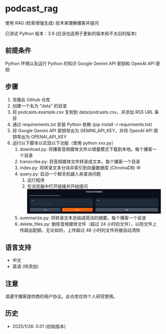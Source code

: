 # podcast_rag
使用 RAG (检索增强生成) 技术来理解播客并提问

已测试 Python 版本：3.9 (应该也适用于更新的版本和不太旧的版本)

## 前提条件
Python 环境以及运行 Python 的知识
Google Gemini API 密钥和 OpenAI API 密钥

## 步骤
1. 克隆此 Github 仓库
2. 创建一个名为 "data" 的目录
3. 将 podcasts.example.csv 复制到 data/podcasts.csv，并添加 RSS URL 条目
4. 通过 requirements.txt 安装 Python 依赖 (pip install -r requirments.txt)
5. 将 Google Gemini API 密钥导出为 GEMINI_API_KEY，并将 OpenAI API 密钥导出为 OPENAI_API_KEY
6. 运行以下脚本以实现以下功能（使用 python xxx.py）
    1. download.py: 将播客音频媒体文件以增量模式下载到本地。每个播客一个目录
    2. transcribe.py: 将音频媒体文件转录成文本。每个播客一个目录
    3. index.py: 将转录文本分块并索引到向量数据库 (ChromaDB) 中
    4. query.py: 启动一个聊天机器人来查询问题
        1. 运行程序
        2. 在浏览器中打开链接并开始提问 <img src="https://raw.githubusercontent.com/liujinmarshall/podcast_rag/refs/heads/main/docs/img/chatbot.png" />
    5. summarize.py: 将转录文本总结成简洁的摘要。每个播客一个目录
    6. delete_files.py: 删除音频媒体文件（超过 24 小时的文件），以防文件上传超出配额。无论如何，上传超过 48 小时的文件将被自动清除

## 语言支持
* 中文
* 英语 (待添加)

## 注意
请遵守播客提供商的用户协议。此仓库仅供个人研究使用。

## 历史
* 2025/1/26: 0.01 (初始版本)
